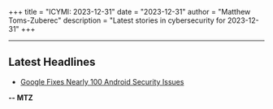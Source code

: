 +++
title = "ICYMI: 2023-12-31"
date = "2023-12-31"
author = "Matthew Toms-Zuberec"
description = "Latest stories in cybersecurity for 2023-12-31"
+++

---------------------------------------------------------------------------
## Latest Headlines
- [Google Fixes Nearly 100 Android Security Issues](https://www.wired.com/story/google-100-android-security-issues-critical-update/)

**-- MTZ**